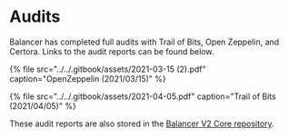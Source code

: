 # Audits

Balancer has completed full audits with Trail of Bits, Open Zeppelin, and Certora. Links to the audit reports can be found below.

{% file src="../../.gitbook/assets/2021-03-15 \(2\).pdf" caption="OpenZeppelin \(2021/03/15\)" %}

{% file src="../../.gitbook/assets/2021-04-05.pdf" caption="Trail of Bits \(2021/04/05\)" %}

These audit reports are also stored in the [Balancer V2 Core repository](https://github.com/balancer-labs/balancer-core-v2/tree/master/audits).

